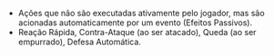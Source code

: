  - Ações que não são executadas ativamente pelo jogador, mas são acionadas automaticamente por um evento (Efeitos Passivos).
 - Reação Rápida, Contra-Ataque (ao ser atacado), Queda (ao ser empurrado), Defesa Automática.
